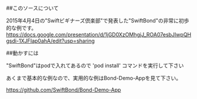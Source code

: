 ##このソースについて

2015年4月4日の"Swiftビギナーズ倶楽部"で発表した"SwiftBond"の非常に初歩的な例です。
https://docs.google.com/presentation/d/1jGD0XzOMhgjJ_ROA07esbJIwpQHgsdi-1XJFIap0ahA/edit?usp=sharing

##動かすには

"SwiftBond"はpodで入れてあるので 'pod install' コマンドを実行して下さい

あくまで基本的な例なので、実用的な例はBond-Demo-Appを見て下さい。

https://github.com/SwiftBond/Bond-Demo-App


